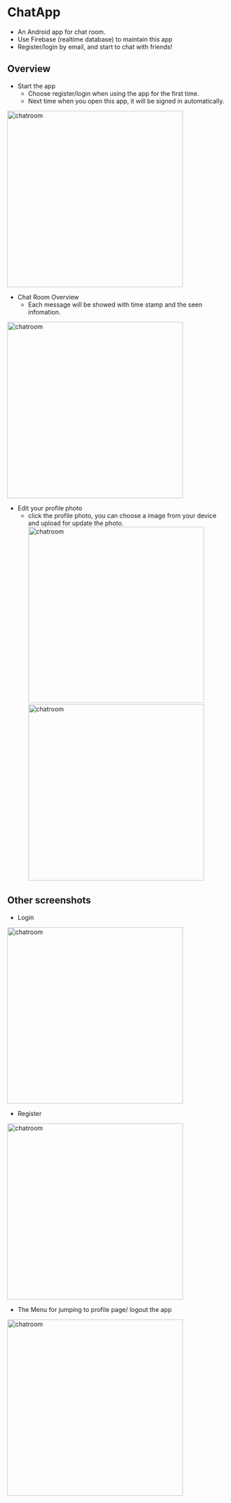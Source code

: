 # ChatApp
- An Android app for chat room.
- Use Firebase (realtime database) to maintain this app
- Register/login by email, and start to chat with friends!


## Overview
- Start the app
  - Choose register/login when using the app for the first time.
  - Next time when you open this app, it will be signed in automatically.
<img src="./screenshots/startscene.PNG" alt="chatroom" width="400"/>

- Chat Room Overview
  - Each message will be showed with time stamp and the seen infomation. 
<img src="./screenshots/chatroom.PNG" alt="chatroom" width="400"/>

- Edit your profile photo
  - click the profile photo, you can choose a image from your device and upload for update the photo.
<img src="./screenshots/profile.PNG" alt="chatroom" width="400"/> <img src="./screenshots/profile2.PNG" alt="chatroom" width="400"/>


## Other screenshots
- Login
<img src="./screenshots/login.PNG" alt="chatroom" width="400"/>

- Register
<img src="./screenshots/register.PNG" alt="chatroom" width="400"/>

- The Menu for jumping to profile page/ logout the app
<img src="./screenshots/menu.PNG" alt="chatroom" width="400"/>

